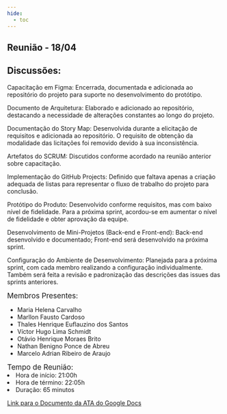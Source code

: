 ```yaml
---
hide:
  - toc
---
```

## Reunião - 18/04
## Discussões:

Capacitação em Figma: Encerrada, documentada e adicionada ao repositório do projeto para suporte no desenvolvimento do protótipo.

Documento de Arquitetura: Elaborado e adicionado ao repositório, destacando a necessidade de alterações constantes ao longo do projeto.

Documentação do Story Map: Desenvolvida durante a elicitação de requisitos e adicionada ao repositório. O requisito de obtenção da modalidade das licitações foi removido devido à sua inconsistência.

Artefatos do SCRUM: Discutidos conforme acordado na reunião anterior sobre capacitação.

Implementação do GitHub Projects: Definido que faltava apenas a criação adequada de listas para representar o fluxo de trabalho do projeto para conclusão.

Protótipo do Produto: Desenvolvido conforme requisitos, mas com baixo nível de fidelidade. Para a próxima sprint, acordou-se em aumentar o nível de fidelidade e obter aprovação da equipe.

Desenvolvimento de Mini-Projetos (Back-end e Front-end): Back-end desenvolvido e documentado; Front-end será desenvolvido na próxima sprint.

Configuração do Ambiente de Desenvolvimento: Planejada para a próxima sprint, com cada membro realizando a configuração individualmente. Também será feita a revisão e padronização das descrições das issues das sprints anteriores.

<div style="font-size: 17px; width: 200px;"> Membros Presentes:</div>

<div style="font-size: 14px; width: 500px;">
<ul>
<li>Maria Helena Carvalho</li>
<li>Marllon Fausto Cardoso</li>
<li>Thales Henrique Euflauzino dos Santos </li>
<li>Víctor Hugo Lima Schmidt</li>
<li>Otávio Henrique Moraes Brito</li>
<li>Nathan Benigno Ponce de Abreu</li>
<li>Marcelo Adrian Ribeiro de Araujo</li>
</ul>
</div>


<div style="font-size: 17px; width 200px;"> Tempo de Reunião: </div>
<div style="font-size: 14px; width: 500px;">
<li>Hora de início: 21:00h</li>
<li>Hora de término: 22:05h</li>
<li>Duração: 65 minutos</li>
</div>

<a href="https://docs.google.com/document/d/1XwP1JJ-4JxRhUBc7z8aRzWUUGzOnBh91zBHN8A62Gf0/edit?usp=sharing">Link para o Documento da ATA do Google Docs</a>

